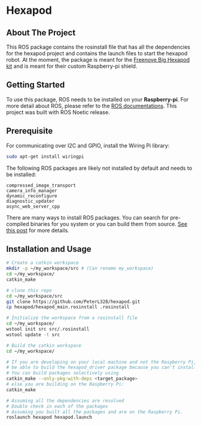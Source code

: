 # Hexapod

## About The Project
This ROS package contains the rosinstall file that has all the dependencies for the hexapod project and contains the launch files
to start the hexapod robot.
At the moment, the package is meant for the [Freenove Big Hexapod kit](https://github.com/Freenove/Freenove_Big_Hexapod_Robot_Kit_for_Raspberry_Pi) and is meant for their custom Raspberry-pi shield.

## Getting Started
To use this package, ROS needs to be installed on your **Raspberry-pi**.
For more detail about ROS, please refer to the [ROS documentations](http://wiki.ros.org/).
This project was built with ROS Noetic release.

## Prerequisite
For communicating over I2C and GPIO, install the Wiring Pi library:
```bash
sudo apt-get install wiringpi
```

The following ROS packages are likely not installed by default and needs to be installed:
```
compressed_image_transport
camera_info_manager
dynamic_reconfigure
diagnostic_updater
async_web_server_cpp
```
There are many ways to install ROS packages. You can search for pre-compiled binaries for you system or you can build them from source.
[See this post](https://industrial-training-master.readthedocs.io/en/melodic/_source/session1/Installing-Existing-Packages.html) for more details.

## Installation and Usage
```bash
# Create a catkin workspace 
mkdir -p ~/my_workspace/src # (Can rename my_workspace)
cd ~/my_workspace/
catkin_make

# clone this repo
cd ~/my_workspace/src
git clone https://github.com/PeterL328/hexapod.git
cp hexapod/hexapod_main.rosinstall .rosinstall

# Initialize the workspace from a rosinstall file
cd ~/my_workspace/
wstool init src src/.rosinstall
wstool update -t src

# Build the catkin workspace
cd ~/my_workspace/

# If you are developing on your local machine and not the Raspberry Pi, then you will not
# be able to build the hexapod_driver package because you can't install wiringpi.
# You can build packages selectively using
catkin_make --only-pkg-with-deps <target_package>
# else you are building on the Raspberry Pi:
catkin_make

# Assuming all the dependencies are resolved
# Double check in each of the packages
# Assuming you built all the packages and are on the Raspberry Pi.
roslaunch hexapod hexapod.launch
```
